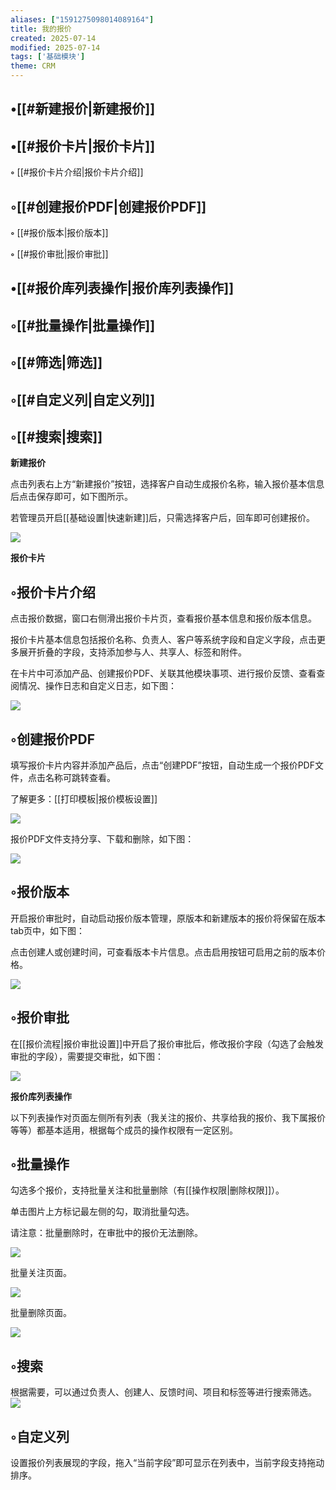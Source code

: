 ```yaml
---
aliases: ["1591275098014089164"]
title: 我的报价
created: 2025-07-14
modified: 2025-07-14
tags: ['基础模块']
theme: CRM
---
```


## •[[#新建报价|新建报价]]

## •[[#报价卡片|报价卡片]]

**◦** [[#报价卡片介绍|报价卡片介绍]]

## ◦[[#创建报价PDF|创建报价PDF]]

**◦** [[#报价版本|报价版本]]

**◦** [[#报价审批|报价审批]]

## •[[#报价库列表操作|报价库列表操作]]

## ◦[[#批量操作|批量操作]]

## ◦[[#筛选|筛选]]

## ◦[[#自定义列|自定义列]]

## ◦[[#搜索|搜索]]

**新建报价**

点击列表右上方“新建报价”按钮，选择客户自动生成报价名称，输入报价基本信息后点击保存即可，如下图所示。

若管理员开启[[基础设置|快速新建]]后，只需选择客户后，回车即可创建报价。

![](https://myhelpdoc.oss-cn-heyuan.aliyuncs.com/mdimages/9cc523b8429d9bb6cba2330b13bc8b6e.jpg)

**报价卡片**

## ◦报价卡片介绍

点击报价数据，窗口右侧滑出报价卡片页，查看报价基本信息和报价版本信息。

报价卡片基本信息包括报价名称、负责人、客户等系统字段和自定义字段，点击更多展开折叠的字段，支持添加参与人、共享人、标签和附件。

在卡片中可添加产品、创建报价PDF、关联其他模块事项、进行报价反馈、查看查阅情况、操作日志和自定义日志，如下图：

![](https://myhelpdoc.oss-cn-heyuan.aliyuncs.com/mdimages/253817b5b75f6b03a0af9d58dd285db5.jpg)

## ◦创建报价PDF

填写报价卡片内容并添加产品后，点击“创建PDF”按钮，自动生成一个报价PDF文件，点击名称可跳转查看。

了解更多：[[打印模板|报价模板设置]]

![](https://myhelpdoc.oss-cn-heyuan.aliyuncs.com/mdimages/cad41ff8aadc0465fdcde6e134d6242a.jpg)

报价PDF文件支持分享、下载和删除，如下图：

![](https://myhelpdoc.oss-cn-heyuan.aliyuncs.com/mdimages/9f238a4de270d2fc520db389deb4d153.jpg)

## ◦报价版本

开启报价审批时，自动启动报价版本管理，原版本和新建版本的报价将保留在版本tab页中，如下图：

点击创建人或创建时间，可查看版本卡片信息。点击启用按钮可启用之前的版本价格。

![](https://myhelpdoc.oss-cn-heyuan.aliyuncs.com/mdimages/56654c947cc6b7613defbfe546ed696c.jpg)

## ◦报价审批

在[[报价流程|报价审批设置]]中开启了报价审批后，修改报价字段（勾选了会触发审批的字段），需要提交审批，如下图：

![](https://myhelpdoc.oss-cn-heyuan.aliyuncs.com/mdimages/b9b8ba6dad294ac925b34038bc1095fb.jpg)

**报价库列表操作**

以下列表操作对页面左侧所有列表（我关注的报价、共享给我的报价、我下属报价等等）都基本适用，根据每个成员的操作权限有一定区别。

## ◦批量操作

勾选多个报价，支持批量关注和批量删除（有[[操作权限|删除权限]]）。

单击图片上方标记最左侧的勾，取消批量勾选。

请注意：批量删除时，在审批中的报价无法删除。

![](https://myhelpdoc.oss-cn-heyuan.aliyuncs.com/mdimages/ca948699032232703f2d9328b13123bc.jpg)

批量关注页面。

![](https://myhelpdoc.oss-cn-heyuan.aliyuncs.com/mdimages/574b3628b83a65ce9ae39b0d6845c59e.jpg)

批量删除页面。

![](https://myhelpdoc.oss-cn-heyuan.aliyuncs.com/mdimages/b3417bcd47010eefc7477e99abcdcc5d.jpg)

## ◦搜索

根据需要，可以通过负责人、创建人、反馈时间、项目和标签等进行搜索筛选。![](https://myhelpdoc.oss-cn-heyuan.aliyuncs.com/mdimages/940c2bfa7cbb231df79ceee9258930bc.jpg)

## ◦自定义列

设置报价列表展现的字段，拖入“当前字段”即可显示在列表中，当前字段支持拖动排序。

